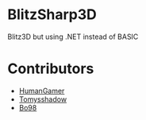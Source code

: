 # BlitzSharp3D

Blitz3D but using .NET instead of BASIC

# Contributors
- [HumanGamer](https://gitlab.com/humangamer)
- [Tomysshadow](https://gitlab.com/ellescuba)
- [Bo98](https://gitlab.com/Bo98)
